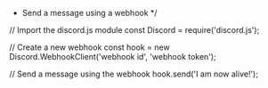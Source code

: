 *
  Send a message using a webhook
*/

// Import the discord.js module
const Discord = require('discord.js');

// Create a new webhook
const hook = new Discord.WebhookClient('webhook id', 'webhook token');

// Send a message using the webhook
hook.send('I am now alive!'); 
